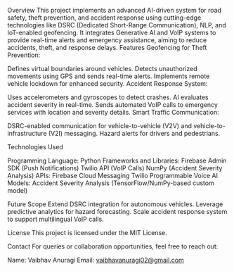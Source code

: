Overview
This project implements an advanced AI-driven system for road safety, theft prevention, and accident response using cutting-edge technologies like DSRC (Dedicated Short-Range Communication), NLP, and IoT-enabled geofencing. It integrates Generative AI and VoIP systems to provide real-time alerts and emergency assistance, aiming to reduce accidents, theft, and response delays.
Features
Geofencing for Theft Prevention:

Defines virtual boundaries around vehicles.
Detects unauthorized movements using GPS and sends real-time alerts.
Implements remote vehicle lockdown for enhanced security.
Accident Response System:

Uses accelerometers and gyroscopes to detect crashes.
AI evaluates accident severity in real-time.
Sends automated VoIP calls to emergency services with location and severity details.
Smart Traffic Communication:

DSRC-enabled communication for vehicle-to-vehicle (V2V) and vehicle-to-infrastructure (V2I) messaging.
Hazard alerts for drivers and pedestrians.

Technologies Used

Programming Language: Python
Frameworks and Libraries:
Firebase Admin SDK (Push Notifications)
Twilio API (VoIP Calls)
NumPy (Accident Severity Analysis)
APIs:
Firebase Cloud Messaging
Twilio Programmable Voice
AI Models:
Accident Severity Analysis (TensorFlow/NumPy-based custom model)


Future Scope
Extend DSRC integration for autonomous vehicles.
Leverage predictive analytics for hazard forecasting.
Scale accident response system to support multilingual VoIP calls.


License
This project is licensed under the MIT License.

Contact
For queries or collaboration opportunities, feel free to reach out:

Name: Vaibhav Anuragi
Email: vaibhavanuragi02@gmail.com
